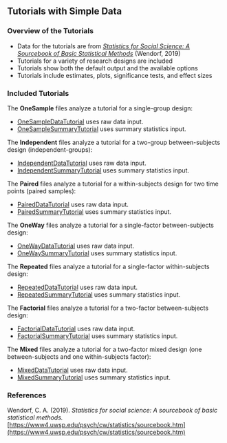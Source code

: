 ## Tutorials with Simple Data

### Overview of the Tutorials

- Data for the tutorials are from [_Statistics for Social Science: A Sourcebook of Basic Statistical Methods_](https://www4.uwsp.edu/psych/cw/statistics/sourcebook.htm) (Wendorf, 2019)
- Tutorials for a variety of research designs are included
- Tutorials show both the default output and the available options
- Tutorials include estimates, plots, significance tests, and effect sizes

### Included Tutorials

The **OneSample** files analyze a tutorial for a single-group design:

- [OneSampleDataTutorial](./OneSampleDataTutorial.md) uses raw data input.
- [OneSampleSummaryTutorial](./OneSampleSummaryTutorial.md) uses summary statistics input.

The **Independent** files analyze a tutorial for a two-group between-subjects design (independent-groups):

- [IndependentDataTutorial](./IndependentDataTutorial.md) uses raw data input.
- [IndependentSummaryTutorial](./IndependentSummaryTutorial.md) uses summary statistics input.

The **Paired** files analyze a tutorial for a within-subjects design for two time points (paired samples):

- [PairedDataTutorial](./PairedDataTutorial.md) uses raw data input.
- [PairedSummaryTutorial](./PairedSummaryTutorial.md) uses summary statistics input.

The **OneWay** files analyze a tutorial for a single-factor between-subjects design:

- [OneWayDataTutorial](./OneWayDataTutorial.md) uses raw data input.
- [OneWaySummaryTutorial](./OneWaySummaryTutorial.md) uses summary statistics input.

The **Repeated** files analyze a tutorial for a single-factor within-subjects design:

- [RepeatedDataTutorial](./RepeatedDataTutorial.md) uses raw data input.
- [RepeatedSummaryTutorial](./RepeatedSummaryTutorial.md) uses summary statistics input.

The **Factorial** files analyze a tutorial for a two-factor between-subjects design:

- [FactorialDataTutorial](./FactorialDataTutorial.md) uses raw data input.
- [FactorialSummaryTutorial](./FactorialSummaryTutorial.md) uses summary statistics input.

The **Mixed** files analyze a tutorial for a two-factor mixed design (one between-subjects and one within-subjects factor):

- [MixedDataTutorial](./MixedDataTutorial.md) uses raw data input.
- [MixedSummaryTutorial](./MixedSummaryTutorial.md) uses summary statistics input.

### References

Wendorf, C. A. (2019). _Statistics for social science: A sourcebook of basic statistical methods._ [https://www4.uwsp.edu/psych/cw/statistics/sourcebook.htm](https://www4.uwsp.edu/psych/cw/statistics/sourcebook.htm)
